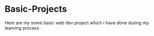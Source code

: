 # Basic-Projects
Here are my some basic web dev project which i have done during my leanring process
